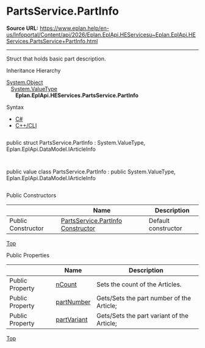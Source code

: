 # PartsService.PartInfo

**Source URL:** https://www.eplan.help/en-us/Infoportal/Content/api/2026/Eplan.EplApi.HEServicesu~Eplan.EplApi.HEServices.PartsService+PartInfo.html

---

Struct that holds basic part description.

Inheritance Hierarchy

[System.Object](#)  
   [System.ValueType](#)  
      **Eplan.EplApi.HEServices.PartsService.PartInfo**

Syntax

- [C#](#i-syntax-CS)
- [C++/CLI](#i-syntax-CPP2005)

```
```
public struct PartsService.PartInfo : System.ValueType, Eplan.EplApi.DataModel.IArticleInfo
```
```

```
```
public value class PartsService.PartInfo : public System.ValueType, Eplan.EplApi.DataModel.IArticleInfo
```
```



Public Constructors

|  | Name | Description |
| --- | --- | --- |
| Public Constructor | [PartsService.PartInfo Constructor](Eplan.EplApi.HEServicesu~Eplan.EplApi.HEServices.PartsService+PartInfo~_ctor.html) | Default constructor |

[Top](#top)



Public Properties

|  | Name | Description |
| --- | --- | --- |
| Public Property | [nCount](Eplan.EplApi.HEServicesu~Eplan.EplApi.HEServices.PartsService+PartInfo~nCount.html) | Sets the count of the Articles. |
| Public Property | [partNumber](Eplan.EplApi.HEServicesu~Eplan.EplApi.HEServices.PartsService+PartInfo~partNumber.html) | Gets/Sets the part number of the Article; |
| Public Property | [partVariant](Eplan.EplApi.HEServicesu~Eplan.EplApi.HEServices.PartsService+PartInfo~partVariant.html) | Gets/Sets the part variant of the Article; |

[Top](#top)
